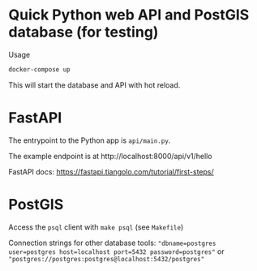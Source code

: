 # Quick Python web API and PostGIS database (for testing)

Usage

```sh
docker-compose up
```
This will start the database and API with hot reload.

# FastAPI
The entrypoint to the Python app is `api/main.py`.

The example endpoint is at http://localhost:8000/api/v1/hello

FastAPI docs: https://fastapi.tiangolo.com/tutorial/first-steps/

# PostGIS

Access the `psql` client with `make psql` (see `Makefile`)

Connection strings for other database tools: `"dbname=postgres user=postgres host=localhost port=5432 password=postgres"` or `"postgres://postgres:postgres@localhost:5432/postgres"`
